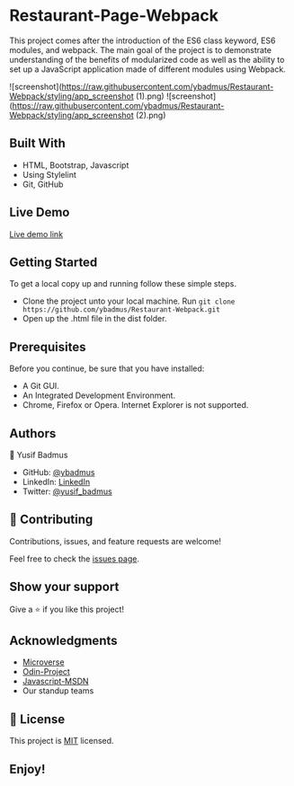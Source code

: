 # Restaurant-Page-Webpack
This project comes after the introduction of the ES6 class keyword, ES6 modules, and webpack. The main goal of the project is to demonstrate understanding of the benefits of modularized code as well as the ability to set up a JavaScript application made of different modules using Webpack.

![screenshot](https://raw.githubusercontent.com/ybadmus/Restaurant-Webpack/styling/app_screenshot (1).png)
![screenshot](https://raw.githubusercontent.com/ybadmus/Restaurant-Webpack/styling/app_screenshot (2).png)

## Built With

- HTML, Bootstrap, Javascript
- Using Stylelint
- Git, GitHub

## Live Demo

 [Live demo link](http://www.ybadmus.me/Library/)

## Getting Started

To get a local copy up and running follow these simple steps.

- Clone the project unto your local machine. Run `git clone https://github.com/ybadmus/Restaurant-Webpack.git`
- Open up the .html file in the dist folder.

## Prerequisites
Before you continue, be sure that you have installed:

- A Git GUI.
- An Integrated Development Environment.
- Chrome, Firefox or Opera. Internet Explorer is not supported.

## Authors

👤 Yusif Badmus

- GitHub: [@ybadmus](https://github.com/ybadmus) 
- LinkedIn: [LinkedIn](https://www.linkedin.com/in/ybadmus/)
- Twitter: [@yusif_badmus](https://twitter.com/yusif_badmus)

## 🤝 Contributing

Contributions, issues, and feature requests are welcome!

Feel free to check the [issues page](https://github.com/ybadmus/Restaurant-Webpack/issues).

## Show your support

Give a ⭐️ if you like this project!

## Acknowledgments

- [Microverse](https://www.microverse.org)
- [Odin-Project](https://www.theodinproject.com/paths/foundations/courses/foundations/lessons/dom-manipulation)
- [Javascript-MSDN](https://developer.mozilla.org/en-US/docs/Web/JavaScript/Reference/Classes)
- Our standup teams

## 📝 License

<p>This project is <a href="LICENSE">MIT</a> licensed.</p>

## Enjoy!

